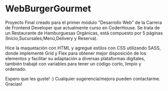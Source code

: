 # WebBurgerGourmet

Proyecto Final creado para el primer módulo "Desarrollo Web" de la Carrera de Frontend Developer que actualmente curso en CoderHouse.
Se trata de un Restaurante de Hamburguesas Orgánicas, está compuesto por 5 páginas (Inicio,Sucursales,Menú,Delivery y Reserva). 

Hice la maquetación con HTML y agregué estilos con CSS utilizando SASS, donde implementé Grid y Flex para obtener mejor disposición de los 
elementos y facilitar su adaptación a diversas plataformas digitales, también trabajé con variables para tener un código corto, limpio y ordenado.

Espero que les guste! :) 
Cualquier sugerencia/mejora pueden contactarme. 
Gracias!
